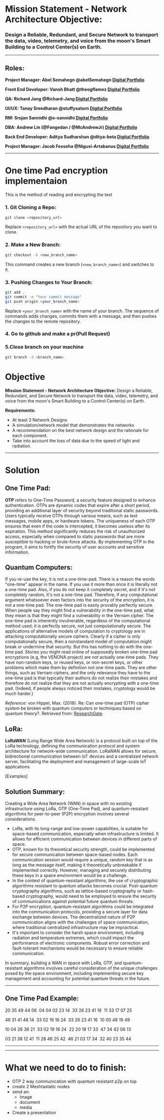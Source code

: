 # **Mission Statement - Network Architecture Objective:** 
### Design a Reliable, Redundant, and Secure Network to transport the data, video, telemetry, and voice from the moon's Smart Building to a Control Center(s) on Earth.
---
## Roles:
**Project Manager: Abel Semahegn @abelSemahegn [Digital Portfolio](https://codermerlin.academy/users/abel-semahegn/Digital%20Portfolio/index.html)** 


**Front End Developer: Vansh Bhatt @theogflamez [Digital Portfolio](https://codermerlin.academy/users/vansh-bhatt/Digital%20Portfolio/index.html)**


**QA: Richard Jang @Richard-Jang [Digital Portfolio](https://www.codermerlin.academy/users/ming-ruei-jang/Digital%20Portfolio/index.html)**


**UI/UX: Tanay Sreedharan @stuffysaturn [Digital Portfolio](https://codermerlin.academy/users/tanay-sreedharan/Digital%20Portfolio/index.html)**


**RM: Srujan Sannidhi @s-sannidhi [Digital Portfolio](https://codermerlin.academy/users/srujan-sannidhi/Digital%20Portfolio/index.html)**


**DBA: Andrew Lin (@Fangedan / @McAndrewJr) [Digital Portfolio](https://codermerlin.academy/users/andrewm-lin/Digital%20Portfolio/index.html)**


**Back End Developer: Aditya Sudharshan @ditya-beta [Digital Portfolio](https://codermerlin.academy/users/aditya-sudharshan/Digital%20Portfolio/CS-I/index.html)**


**Project Manager: Jacob  Fesseha @Nigusi-Artabanus [Digital Portfolio](https://codermerlin.academy/users/jacob-fesseha/Digital%20Portfolio/index.html)**

---
# One time Pad encryption implementaion
This is the method of reading and encrypting the text


### 1. Git Cloning a Repo:

```bash
git clone <repository_url>
```

Replace `<repository_url>` with the actual URL of the repository you want to clone.

### 2. Make a New Branch:

```bash
git checkout -b <new_branch_name>
```

This command creates a new branch (`<new_branch_name>`) and switches to it.

### 3. Pushing Changes to Your Branch:

```bash
git add .
git commit -m "Your commit message"
git push origin <your_branch_name>
```


Replace `<your_branch_name>` with the name of your branch. The sequence of commands adds changes, commits them with a message, and then pushes the changes to the remote repository.

### 4. Go to github and make a pr(Pull Request)


### 5.Close branch on your machine
```bash
git branch -d <branch_name>
```
# Objective

**Mission Statement - Network Architecture Objective:** Design a Reliable, Redundant, and Secure Network to transport the data, video, telemetry, and voice from the moon's Smart Building to a Control Center(s) on Earth.

**Requirements:**
- At least 3 Network Designs
- A simulation/network model that demonstrates the networks
- A recommendation on the best network design and the rationale for each component.
- Take into account the loss of data due to the speed of light and radiation.

---

# Solution

## One Time Pad:

**OTP** refers to One-Time Password, a security feature designed to enhance authentication. OTPs are dynamic codes that expire after a short period, providing an additional layer of security beyond traditional static passwords. Users typically receive OTPs through various means, such as text messages, mobile apps, or hardware tokens. The uniqueness of each OTP ensures that even if the code is intercepted, it becomes useless after its expiration. This method significantly reduces the risk of unauthorized access, especially when compared to static passwords that are more susceptible to hacking or brute-force attacks. By implementing OTP in the program, it aims to fortify the security of user accounts and sensitive information.

## Quantum Computers:

If you re-use the key, it is not a one-time-pad. There is a reason the words "one-time" appear in the name. If you use it more than once it is literally not a one-time pad. Also, if you do not keep it completely secret, and if it's not completely random, it's not a one-time pad. Therefore, if any computational argument whatsoever even factors into the security of the encryption, it is not a one-time pad. The one-time pad is easily provably perfectly secure. When people say they might find a vulnerability in the one-time pad, what they mean is that they might find a vulnerability in the Vernam cipher. The one-time pad is inherently invulnerable, regardless of the computational method used; it is perfectly secure, not just computationally secure. The applications of alternative models of computation to cryptology are in attacking computationally secure ciphers. Clearly if a cipher is only computationally secure, then a nonstandard model of computation might break or undermine that security. But this has nothing to do with the one-time pad. Stories you might read online of supposedly broken one-time pad encryptions (e.g, the VENONA project) are *not* actually one-time pads. They have non-random keys, or reused keys, or non-secret keys, or other problems which make them by definition not one-time pads. They are other things, such as Vernam ciphers, and the only relevance they have to the one-time pad is that typically their authors do not realize their mistakes and therefore do not realize that they are not actually encrypting with a one-time pad. (Indeed, if people always noticed their mistakes, cryptology would be much harder.)

*Reference:*
von Hippel, Max. (2018). Re: Can one-time pad (OTP) cipher system be broken with quantum computers or techniques based on quantum theory?. Retrieved from: [ResearchGate](https://www.researchgate.net/post/Can-one-time-pad-OTP-cipher-system-be-broken-with-quantum-computers-or-techniques-based-on-quantum-theory/5a865c122018391be31c0540/citation/download).

## LoRa:

**LoRaWAN** (Long Range Wide Area Network) is a protocol built on top of the LoRa technology, defining the communication protocol and system architecture for network-wide communication. LoRaWAN allows for secure, bidirectional communication between IoT devices and a centralized network server, facilitating the deployment and management of large-scale IoT applications.

[Examples]

## Solution Summary:

Creating a Wide Area Network (WAN) in space with no existing infrastructure using LoRa, OTP (One-Time Pad), and quantum-resistant algorithms for peer-to-peer (P2P) encryption involves several considerations.

- LoRa, with its long-range and low-power capabilities, is suitable for space-based communication, especially when infrastructure is limited. It allows for efficient communication between devices in different parts of space.
- OTP, known for its theoretical security strength, could be implemented for secure communication between space-based nodes. Each communication session would require a unique, random key that is as long as the message itself, making it theoretically unbreakable if implemented correctly. However, managing and securely distributing these keys in a space environment would be a challenge.
- In the context of quantum-resistant algorithms, the use of cryptographic algorithms resistant to quantum attacks becomes crucial. Post-quantum cryptography algorithms, such as lattice-based cryptography or hash-based cryptography, would need to be employed to ensure the security of communications against potential future quantum threats.
- For P2P encryption, quantum-resistant algorithms could be integrated into the communication protocols, providing a secure layer for data exchange between devices. The decentralized nature of P2P communication aligns with the challenges of space communication, where traditional centralized infrastructure may be impractical.
- It's important to consider the harsh space environment, including radiation and temperature extremes, which could impact the performance of electronic components. Robust error correction and fault-tolerant mechanisms would be necessary to ensure reliable communication.

In summary, building a WAN in space with LoRa, OTP, and quantum-resistant algorithms involves careful consideration of the unique challenges posed by the space environment, including implementing secure key management and accounting for potential quantum threats in the future.

---

## One Time Pad Example:


20 35 49 44 06  04 04 02 23 14  33 26 23 41 16  11 33 17 07 25

46 31 41 48 14  33 02 19 16 24  33 26 23 41 16  10 00 48 19 49

10 04 28 38 21  33 02 19 16 24  22 20 18 17 33  47 34 42 06 13

03 21 38 12 41  11 28 46 25 42  46 21 03 17 34  32 40 23 35 44

---

---
# What we need to do to finish:

* OTP 2 way communication with quantum resistant p2p on top
* create 2 Meshtastatic nodes
* send an:
	* Image
	* document
	* media
* Create a presentation
